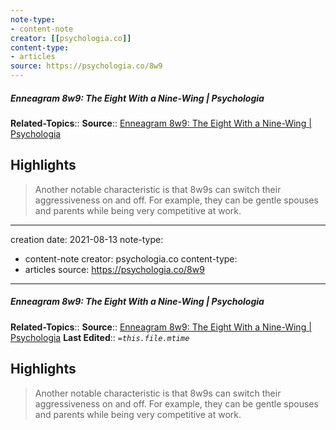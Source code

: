 ```yaml
---
note-type:
- content-note
creator: [[psychologia.co]]
content-type: 
- articles
source: https://psychologia.co/8w9
---
```

##### Enneagram 8w9: The Eight With a Nine-Wing | Psychologia

**Related-Topics**:: 
**Source**:: [Enneagram 8w9: The Eight With a Nine-Wing | Psychologia](https://psychologia.co/8w9)

## Highlights

> Another notable characteristic is that 8w9s can switch their aggressiveness on and off.
 For example, they can be gentle spouses and parents while being very competitive at work.

---
creation date: 2021-08-13
note-type:
- content-note
creator: psychologia.co
content-type: 
- articles
source: https://psychologia.co/8w9
---
##### Enneagram 8w9: The Eight With a Nine-Wing | Psychologia
**Related-Topics**:: 
**Source**:: [Enneagram 8w9: The Eight With a Nine-Wing | Psychologia](https://psychologia.co/8w9)
**Last Edited**:: *`=this.file.mtime`*

## Highlights

> Another notable characteristic is that 8w9s can switch their aggressiveness on and off.
 For example, they can be gentle spouses and parents while being very competitive at work.


